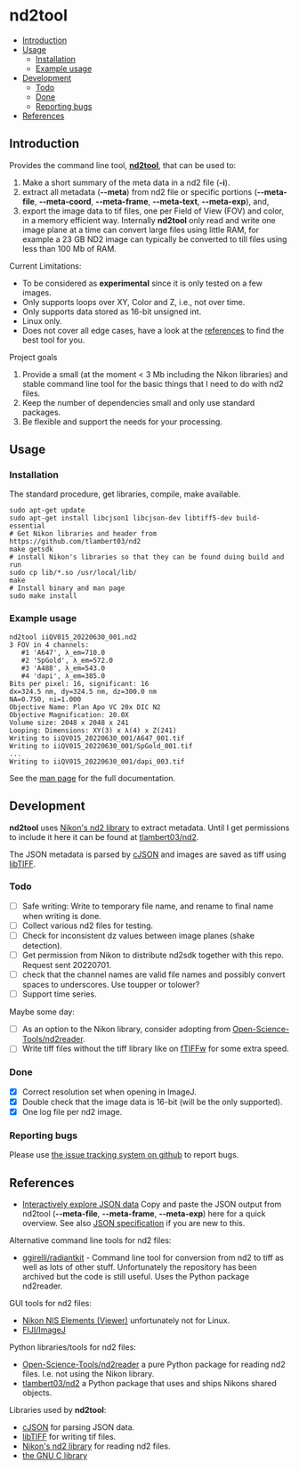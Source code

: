 # nd2tool

 - [Introduction](#introduction)
 - [Usage](#usage)
   - [Installation](#installation)
   - [Example usage](#example-usage)
 - [Development](#development)
   - [Todo](#todo)
   - [Done](#done)
   - [Reporting bugs](#reporting-bugs)
 - [References](#references)

## Introduction
Provides the command line tool, [**nd2tool**](doc/nd2tool.txt), that
can be used to:
 1. Make a short summary of the meta data in a nd2 file (**-i**).
 2. extract all metadata (**--meta**) from nd2 file or specific
    portions (**--meta-file**, **--meta-coord**, **--meta-frame**,
    **--meta-text**, **--meta-exp**), and,
 3. export the image data to tif files, one per Field of View (FOV)
    and color, in a memory efficient way. Internally **nd2tool** only
    read and write one image plane at a time can convert large files
    using little RAM, for example a 23 GB ND2 image can typically be
    converted to till files using less than 100 Mb of RAM.

Current Limitations:
 - To be considered as **experimental** since it is only tested on a
    few images.
 - Only supports loops over XY, Color and Z, i.e., not over time.
 - Only supports data stored as 16-bit unsigned int.
 - Linux only.
 - Does not cover all edge cases, have a look at the
[references](#references) to find the best tool for you.

Project goals
 1. Provide a small (at the moment < 3 Mb including the Nikon
    libraries) and stable command line tool for the basic things that
    I need to do with nd2 files.
 2. Keep the number of dependencies small and only use standard
    packages.
 3. Be flexible and support the needs for your processing.


## Usage

### Installation
The standard procedure, get libraries, compile, make available.
```
sudo apt-get update
sudo apt-get install libcjson1 libcjson-dev libtiff5-dev build-essential
# Get Nikon libraries and header from https://github.com/tlambert03/nd2
make getsdk
# install Nikon's libraries so that they can be found duing build and run
sudo cp lib/*.so /usr/local/lib/
make
# Install binary and man page
sudo make install
```

### Example usage
```
nd2tool iiQV015_20220630_001.nd2
3 FOV in 4 channels:
   #1 'A647', λ_em=710.0
   #2 'SpGold', λ_em=572.0
   #3 'A488', λ_em=543.0
   #4 'dapi', λ_em=385.0
Bits per pixel: 16, significant: 16
dx=324.5 nm, dy=324.5 nm, dz=300.0 nm
NA=0.750, ni=1.000
Objective Name: Plan Apo VC 20x DIC N2
Objective Magnification: 20.0X
Volume size: 2048 x 2048 x 241
Looping: Dimensions: XY(3) x λ(4) x Z(241)
Writing to iiQV015_20220630_001/A647_001.tif
Writing to iiQV015_20220630_001/SpGold_001.tif
...
Writing to iiQV015_20220630_001/dapi_003.tif
```

See the [man page](doc/nd2tool.txt) for the full documentation.


## Development

**nd2tool** uses [Nikon's nd2 library](https://www.nd2sdk.com/) to
extract metadata. Until I get permissions to include it here it can be
found at [tlambert03/nd2](https://github.com/tlambert03/nd2).

The JSON metadata is parsed by
[cJSON](https://github.com/DaveGamble/cJSON) and images are saved as
tiff using [libTIFF](http://www.libtiff.org).


### Todo

 - [ ] Safe writing: Write to temporary file name, and rename to final name when
       writing is done.
 - [ ] Collect various nd2 files for testing.
 - [ ] Check for inconsistent dz values between image planes (shake detection).
 - [ ] Get permission from Nikon to distribute nd2sdk together
       with this repo. Request sent 20220701.
 - [ ] check that the channel names are valid file names and possibly
       convert spaces to underscores. Use toupper or tolower?
 - [ ] Support time series.

Maybe some day:

 - [ ] As an option to the Nikon library, consider adopting from
       [Open-Science-Tools/nd2reader](https://github.com/Open-Science-Tools/nd2reader).
 - [ ] Write tiff files without the tiff library like on
       [fTIFFw](https://github.com/elgw/fTIFFw) for some extra speed.

### Done

 - [x] Correct resolution set when opening in ImageJ.
 - [x] Double check that the image data is 16-bit (will be the only supported).
 - [x] One log file per nd2 image.

### Reporting bugs
Please use [the issue tracking system on
github](https://github.com/elgw/nd2tool/issues) to report bugs.

## References
 - [Interactively explore JSON
   data](https://jsonformatter.org/json-viewer) Copy and paste the
   JSON output from nd2tool (**--meta-file**, **--meta-frame**,
   **--meta-exp**) here for a quick overview. See also [JSON
   specification](https://www.json.org/) if you are new to this.

Alternative command line tools for nd2 files:
 - [ggirelli/radiantkit](https://github.com/ggirelli/radiantkit) - Command line
   tool for conversion from nd2 to tiff as well as lots of other
   stuff. Unfortunately the repository has been archived but the code
   is still useful. Uses the Python package nd2reader.

GUI tools for nd2 files:
 - [Nikon NIS Elements
   (Viewer)](https://www.microscope.healthcare.nikon.com/products/software/nis-elements/viewer) unfortunately not for Linux.
 - [FIJI/ImageJ](https://imagej.net/software/fiji/)

Python libraries/tools for nd2 files:
 - [Open-Science-Tools/nd2reader](https://github.com/Open-Science-Tools/nd2reader) a pure
   Python package for reading nd2 files. I.e. not using the Nikon library.
 - [tlambert03/nd2](https://github.com/tlambert03/nd2) a Python
   package that uses and ships Nikons shared objects.

Libraries used by **nd2tool**:
 - [cJSON](https://github.com/DaveGamble/cJSON) for parsing JSON data.
 - [libTIFF](http://www.libtiff.org) for writing tif files.
 - [Nikon's nd2 library](https://www.nd2sdk.com/) for reading nd2 files.
 - [the GNU C library](https://www.gnu.org/software/libc/)
